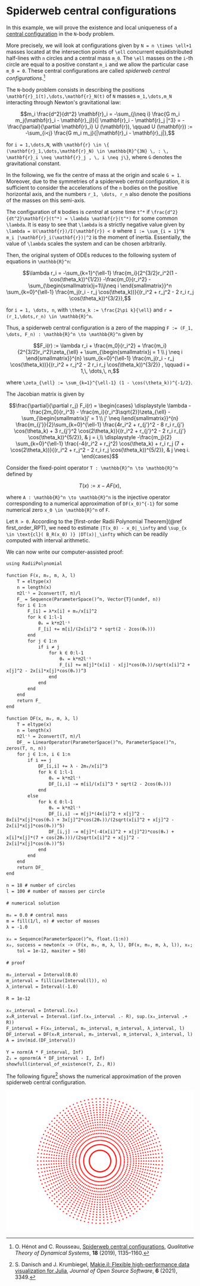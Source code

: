# Spiderweb central configurations

In this example, we will prove the existence and local uniqueness of a [central configuration](https://en.wikipedia.org/wiki/Central_configuration) in the ``N``-body problem.

More precisely, we will look at configurations given by ``N = n \times \ell+1`` masses located at the intersection points of ``\ell`` concurrent equidistributed half-lines with ``n`` circles and a central mass ``m_0``. The ``\ell`` masses on the ``i``-th circle are equal to a positive constant ``m_i`` and we allow the particular case ``m_0 = 0``. These central configurations are called *spiderweb central configurations*.[^1]

[^1]: O. Hénot and C. Rousseau, [Spiderweb central configurations](https://doi.org/10.1007/s12346-019-00330-y), *Qualitative Theory of Dynamical Systems*, **18** (2019), 1135–1160.

The ``N``-body problem consists in describing the positions ``\mathbf{r}_1(t),\dots,\mathbf{r}_N(t)`` of ``N`` masses ``m_1,\dots,m_N`` interacting through Newton's gravitational law:

```math
m_i \frac{d^2}{dt^2} \mathbf{r}_i
=
-\sum_{j\neq i} \frac{G m_i m_j(\mathbf{r}_i - \mathbf{r}_j)}{| \mathbf{r}_i - \mathbf{r}_j |^3}
=
-\frac{\partial}{\partial \mathbf{r}_i} U (\mathbf{r}),
\qquad
U (\mathbf{r})
:=
-\sum_{i<j} \frac{G m_i m_j}{|\mathbf{r}_i - \mathbf{r}_j|},
```

for ``i = 1,\dots,N``, with ``\mathbf{r} \in \{ (\mathbf{r}_1,\dots,\mathbf{r}_N) \in \mathbb{R}^{3N} \, : \, \mathbf{r}_i \neq \mathbf{r}_j , \, i \neq j\}``, where ``G`` denotes the gravitational constant.

In the following, we fix the centre of mass at the origin and scale ``G = 1``. Moreover, due to the symmetries of a spiderweb central configuration, it is sufficient to consider the accelerations of the ``n`` bodies on the positive horizontal axis, and the numbers ``r_1, \dots, r_n`` also denote the positions of the masses on this semi-axis.

The configuration of ``N`` bodies is *central* at some time ``t^*`` if ``\frac{d^2}{dt^2}\mathbf{r}(t^*) = \lambda \mathbf{r}(t^*)`` for some common ``\lambda``. It is easy to see that ``\lambda`` is a strictly negative value given by ``\lambda = U(\mathbf{r})/I(\mathbf{r}) < 0`` where ``I := \sum_{i = 1}^N m_i |\mathbf{r}_i(\mathbf{r})|^2`` is the moment of inertia. Essentially, the value of ``\lambda`` scales the system and can be chosen arbitrarily.

Then, the original system of ODEs reduces to the following system of equations in ``\mathbb{R}^n``:

```math
\lambda r_i
=
-\sum_{k=1}^{\ell-1} \frac{m_i}{2^{3/2}r_i^2(1 - \cos(\theta_k))^{1/2}} -\frac{m_0}{r_i^2} - \sum_{\begin{smallmatrix}j=1\\j\neq i \end{smallmatrix}}^n \sum_{k=0}^{\ell-1} \frac{m_j(r_i - r_j \cos(\theta_k))}{(r_i^2 + r_j^2 - 2 r_i r_j \cos(\theta_k))^{3/2}},
```

for ``i = 1, \dots, n``, with ``\theta_k := \frac{2\pi k}{\ell}`` and ``r = (r_1,\dots,r_n) \in \mathbb{R}^n``.

Thus, a spiderweb central configuration is a zero of the mapping ``F := (F_1, \dots, F_n) : \mathbb{R}^n \to \mathbb{R}^n`` given by

```math
F_i(r) :=
\lambda r_i + \frac{m_0}{r_i^2} + \frac{m_i}{2^{3/2}r_i^2}\zeta_{\ell} + \sum_{\begin{smallmatrix}j = 1 \\ j \neq i \end{smallmatrix}}^{n} \sum_{k=0}^{\ell-1} \frac{m_j(r_i - r_j \cos(\theta_k))}{(r_i^2 + r_j^2 - 2 r_i r_j \cos(\theta_k))^{3/2}} , \qquad i = 1,\, \dots,\, n,
```

where ``\zeta_{\ell} := \sum_{k=1}^{\ell-1} (1 - \cos(\theta_k))^{-1/2}``.

The Jacobian matrix is given by

```math
\frac{\partial}{\partial r_j} F_i(r) =
\begin{cases}
\displaystyle \lambda - \frac{2m_0}{r_i^3} - \frac{m_i}{r_i^3\sqrt{2}}\zeta_{\ell}
-\sum_{\begin{smallmatrix}j' = 1 \\ j' \neq i\end{smallmatrix}}^{n} \frac{m_{j'}}{2}\sum_{k=0}^{\ell-1}
\frac{4r_i^2 + r_{j'}^2 - 8 r_i r_{j'} \cos(\theta_k) + 3 r_{j'}^2 \cos(2\theta_k)}{(r_i^2 + r_{j'}^2 - 2 r_i r_{j'} \cos(\theta_k))^{5/2}}, & j = i,\\
\displaystyle -\frac{m_j}{2} \sum_{k=0}^{\ell-1}
\frac{-4(r_i^2 + r_j^2) \cos(\theta_k) + r_i r_j (7 + \cos(2\theta_k))}{(r_i^2 + r_j^2 - 2 r_i r_j \cos(\theta_k))^{5/2}}, & j \neq i.
\end{cases}
```

Consider the fixed-point operator ``T : \mathbb{R}^n \to \mathbb{R}^n`` defined by

```math
T(x) := x - A F(x),
```

where ``A : \mathbb{R}^n \to \mathbb{R}^n`` is the injective operator corresponding to a numerical approximation of ``DF(x_0)^{-1}`` for some numerical zero ``x_0 \in \mathbb{R}^n`` of ``F``.

Let ``R > 0``. According to the [first-order Radii Polynomial Theorem](@ref first_order_RPT), we need to estimate ``|T(x_0) - x_0|_\infty`` and ``\sup_{x \in \text{cl}( B_R(x_0) )} |DT(x)|_\infty`` which can be readily computed with interval arithmetic.

We can now write our computer-assisted proof:

```@example
using RadiiPolynomial

function F(x, m₀, m, λ, l)
    T = eltype(x)
    n = length(x)
    π2l⁻¹ = 2convert(T, π)/l
    F_ = Sequence(ParameterSpace()^n, Vector{T}(undef, n))
    for i ∈ 1:n
        F_[i] = λ*x[i] + m₀/x[i]^2
        for k ∈ 1:l-1
            θₖ = k*π2l⁻¹
            F_[i] += m[i]/(2x[i]^2 * sqrt(2 - 2cos(θₖ)))
        end
        for j ∈ 1:n
            if i ≠ j
                for k ∈ 0:l-1
                    θₖ = k*π2l⁻¹
                    F_[i] += m[j]*(x[i] - x[j]*cos(θₖ))/sqrt(x[i]^2 + x[j]^2 - 2x[i]*x[j]*cos(θₖ))^3
                end
            end
        end
    end
    return F_
end

function DF(x, m₀, m, λ, l)
    T = eltype(x)
    n = length(x)
    π2l⁻¹ = 2convert(T, π)/l
    DF_ = LinearOperator(ParameterSpace()^n, ParameterSpace()^n, zeros(T, n, n))
    for j ∈ 1:n, i ∈ 1:n
        if i == j
            DF_[i,i] += λ - 2m₀/x[i]^3
            for k ∈ 1:l-1
                θₖ = k*π2l⁻¹
                DF_[i,i] -= m[i]/(x[i]^3 * sqrt(2 - 2cos(θₖ)))
            end
        else
            for k ∈ 0:l-1
                θₖ = k*π2l⁻¹
                DF_[i,i] -= m[j]*(4x[i]^2 + x[j]^2 - 8x[i]*x[j]*cos(θₖ) + 3x[j]^2*cos(2θₖ))/(2sqrt(x[i]^2 + x[j]^2 - 2x[i]*x[j]*cos(θₖ))^5)
                DF_[i,j] -= m[j]*(-4(x[i]^2 + x[j]^2)*cos(θₖ) + x[i]*x[j]*(7 + cos(2θₖ)))/(2sqrt(x[i]^2 + x[j]^2 - 2x[i]*x[j]*cos(θₖ))^5)
            end
        end
    end
    return DF_
end

n = 18 # number of circles
l = 100 # number of masses per circle

# numerical solution

m₀ = 0.0 # central mass
m = fill(1/l, n) # vector of masses
λ = -1.0

x₀ = Sequence(ParameterSpace()^n, float.(1:n))
x₀, success = newton(x -> (F(x, m₀, m, λ, l), DF(x, m₀, m, λ, l)), x₀;
    tol = 1e-12, maxiter = 50)

# proof

m₀_interval = Interval(0.0)
m_interval = fill(inv(Interval(l)), n)
λ_interval = Interval(-1.0)

R = 1e-12

x₀_interval = Interval.(x₀)
x₀R_interval = Interval.(inf.(x₀_interval .- R), sup.(x₀_interval .+ R))
F_interval = F(x₀_interval, m₀_interval, m_interval, λ_interval, l)
DF_interval = DF(x₀R_interval, m₀_interval, m_interval, λ_interval, l)
A = inv(mid.(DF_interval))

Y = norm(A * F_interval, Inf)
Z₁ = opnorm(A * DF_interval - I, Inf)
showfull(interval_of_existence(Y, Z₁, R))
```

The following figure[^2] shows the numerical approximation of the proven spiderweb central configuration.

[^2]: S. Danisch and J. Krumbiegel, [Makie.jl: Flexible high-performance data visualization for Julia](https://doi.org/10.21105/joss.03349), *Journal of Open Source Software*, **6** (2021), 3349.

![](../../assets/spiderweb.svg)
